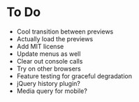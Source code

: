 # To Do

* Cool transition between previews
* Actually load the previews
* Add MIT license
* Update menus as well
* Clear out console calls
* Try on other browsers
* Feature testing for graceful degradation
* jQuery history plugin?
* Media query for mobile?